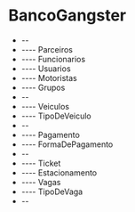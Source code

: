 # BancoGangster
* --
* ---- Parceiros
* ---- Funcionarios
* ---- Usuarios
* ---- Motoristas
* ---- Grupos
* --
* ---- Veiculos
* ---- TipoDeVeiculo
* --
* ---- Pagamento
* ---- FormaDePagamento
* --
* ---- Ticket
* ---- Estacionamento
* ---- Vagas
* ---- TipoDeVaga
* --
